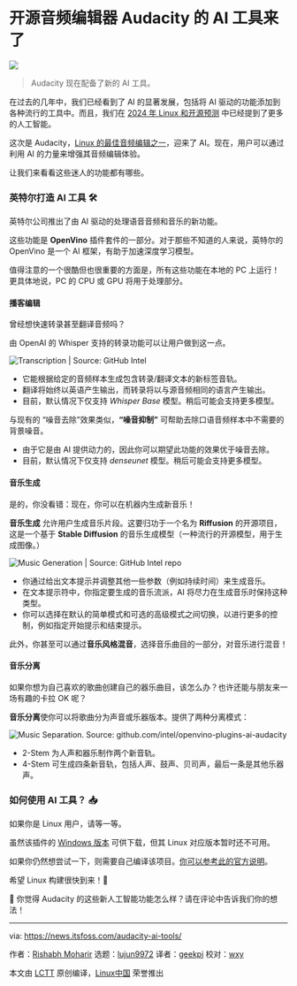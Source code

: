 [#]: subject: "AI Tools Are Here for Open-Source Audio Editor 'Audacity'"
[#]: via: "https://news.itsfoss.com/audacity-ai-tools/"
[#]: author: "Rishabh Moharir https://news.itsfoss.com/author/rishabh/"
[#]: collector: "lujun9972/lctt-scripts-1700446145"
[#]: translator: "geekpi"
[#]: reviewer: "wxy"
[#]: publisher: "wxy"
[#]: url: "https://linux.cn/article-16560-1.html"

开源音频编辑器 Audacity 的 AI 工具来了
======

![][0]

> Audacity 现在配备了新的 AI 工具。

在过去的几年中，我们已经看到了 AI 的显著发展，包括将 AI 驱动的功能添加到各种流行的工具中。而且，我们在 [2024 年 Linux 和开源预测][1] 中已经提到了更多的人工智能。

这次是 Audacity，[Linux 的最佳音频编辑之一][2]，迎来了 AI。现在，用户可以通过利用 AI 的力量来增强其音频编辑体验。

让我们来看看这些迷人的功能都有哪些。

### 英特尔打造 AI 工具 🛠️

英特尔公司推出了由 AI 驱动的处理语音音频和音乐的新功能。

这些功能是 **OpenVino** 插件套件的一部分。对于那些不知道的人来说，英特尔的 OpenVino 是一个 AI 框架，有助于加速深度学习模型。

值得注意的一个很酷但也很重要的方面是，所有这些功能在本地的 PC 上运行！ 更具体地说，PC 的 CPU 或 GPU 将用于处理部分。

#### 播客编辑

曾经想快速转录甚至翻译音频吗？

由 OpenAI 的 Whisper 支持的转录功能可以让用户做到这一点。

![Transcription | Source: GitHub Intel][3]

   * 它能根据给定的音频样本生成包含转录/翻译文本的新标签音轨。
   * 翻译将始终以英语产生输出，而转录将以与源音频相同的语言产生输出。
   * 目前，默认情况下仅支持 _Whisper Base_ 模型。稍后可能会支持更多模型。

与现有的 “噪音去除”效果类似，**“噪音抑制”** 可帮助去除口语音频样本中不需要的背景噪音。

   * 由于它是由 AI 提供动力的，因此你可以期望此功能的效果优于噪音去除。
   * 目前，默认情况下仅支持 _denseunet_ 模型。稍后可能会支持更多模型。

#### 音乐生成

是的，你没看错：现在，你可以在机器内生成新音乐！

**音乐生成** 允许用户生成音乐片段。这要归功于一个名为 **Riffusion** 的开源项目，这是一个基于 **Stable Diffusion** 的音乐生成模型（一种流行的开源模型，用于生成图像。）

![Music Generation | Source: GitHub Intel repo][4]

   * 你通过给出文本提示并调整其他一些参数（例如持续时间）来生成音乐。
   * 在文本提示符中，你指定要生成的音乐流派，AI 将尽力在生成音乐时保持这种类型。
   * 你可以选择在默认的简单模式和可选的高级模式之间切换，以进行更多的控制，例如指定开始提示和结束提示。

此外，你甚至可以通过**音乐风格混音**，选择音乐曲目的一部分，对音乐进行混音！

#### 音乐分离

如果你想为自己喜欢的歌曲创建自己的器乐曲目，该怎么办？也许还能与朋友来一场有趣的卡拉 OK 呢？

**音乐分离**使你可以将歌曲分为声音或乐器版本。提供了两种分离模式：

![Music Separation. Source: github.com/intel/openvino-plugins-ai-audacity][5]

   * 2-Stem 为人声和器乐制作两个新音轨。
   * 4-Stem 可生成四条新音轨，包括人声、鼓声、贝司声，最后一条是其他乐器声。

### 如何使用 AI 工具？ 📥

如果你是 Linux 用户，请等一等。

虽然该插件的 [Windows 版本][6] 可供下载，但其 Linux 对应版本暂时还不可用。

如果你仍然想尝试一下，则需要自己编译该项目。[你可以参考此的官方说明][7]。

希望 Linux 构建很快到来！🤞

💬 你觉得 Audacity 的这些新人工智能功能怎么样？请在评论中告诉我们你的想法！

--------------------------------------------------------------------------------

via: https://news.itsfoss.com/audacity-ai-tools/

作者：[Rishabh Moharir][a]
选题：[lujun9972][b]
译者：[geekpi](https://github.com/geekpi)
校对：[wxy](https://github.com/wxy)

本文由 [LCTT](https://github.com/LCTT/TranslateProject) 原创编译，[Linux中国](https://linux.cn/) 荣誉推出

[a]: https://news.itsfoss.com/author/rishabh/
[b]: https://github.com/lujun9972
[1]: https://news.itsfoss.com/predictions-linux-open-source-2024/
[2]: https://itsfoss.com/best-audio-editors-linux/
[3]: https://github.com/intel/openvino-plugins-ai-audacity/raw/main/doc/feature_doc/whisper_transcription/properties.png
[4]: https://github.com/intel/openvino-plugins-ai-audacity/raw/main/doc/feature_doc/music_generation/simple_properties.png
[5]: https://github.com/intel/openvino-plugins-ai-audacity/raw/main/doc/feature_doc/music_separation/properties.png
[6]: https://github.com/intel/openvino-plugins-ai-audacity/releases
[7]: https://github.com/intel/openvino-plugins-ai-audacity/blob/main/doc/build_doc/linux/README.md
[0]: https://img.linux.net.cn/data/attachment/album/202401/16/135942ybxu5aergzk7r8ga.jpg